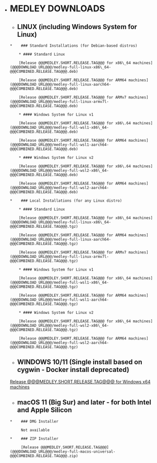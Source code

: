 *    # MEDLEY DOWNLOADS
 
     *    ## LINUX (including Windows System for Linux)

         *    ### Standard Installations (for Debian-based distros)

             * #### Standard Linux

             [Release @@@MEDLEY.SHORT.RELEASE.TAG@@@ for x86\_64 machines](@@@DOWNLOAD_URL@@@/medley-full-linux-x86\_64-@@@COMBINED.RELEASE.TAG@@@.deb)

             [Release @@@MEDLEY.SHORT.RELEASE.TAG@@@ for ARM64 machines](@@@DOWNLOAD_URL@@@/medley-full-linux-aarch64-@@@COMBINED.RELEASE.TAG@@@.deb)

             [Release @@@MEDLEY.SHORT.RELEASE.TAG@@@ for ARMv7 machines](@@@DOWNLOAD_URL@@@/medley-full-linux-armv7l-@@@COMBINED.RELEASE.TAG@@@.deb)

             * #### Windows System for Linux v1

             [Release @@@MEDLEY.SHORT.RELEASE.TAG@@@ for x86\.64 machines](@@@DOWNLOAD_URL@@@/medley-full-wsl1-x86\_64-@@@COMBINED.RELEASE.TAG@@@.deb)

             [Release @@@MEDLEY.SHORT.RELEASE.TAG@@@ for ARM64 machines](@@@DOWNLOAD_URL@@@/medley-full-wsl1-aarch64-@@@COMBINED.RELEASE.TAG@@@.deb)

             * #### Windows System for Linux v2

             [Release @@@MEDLEY.SHORT.RELEASE.TAG@@@ for x86\.64 machines](@@@DOWNLOAD_URL@@@/medley-full-wsl2-x86\_64-@@@COMBINED.RELEASE.TAG@@@.deb)

             [Release @@@MEDLEY.SHORT.RELEASE.TAG@@@ for ARM64 machines](@@@DOWNLOAD_URL@@@/medley-full-wsl2-aarch64-@@@COMBINED.RELEASE.TAG@@@.deb)

         *    ### Local Installations (for any Linux distro)

             * #### Standard Linux

             [Release @@@MEDLEY.SHORT.RELEASE.TAG@@@ for x86\_64 machines](@@@DOWNLOAD_URL@@@/medley-full-linux-x86\_64-@@@COMBINED.RELEASE.TAG@@@.tgz)

             [Release @@@MEDLEY.SHORT.RELEASE.TAG@@@ for ARM64 machines](@@@DOWNLOAD_URL@@@/medley-full-linux-aarch64-@@@COMBINED.RELEASE.TAG@@@.tgz)

             [Release @@@MEDLEY.SHORT.RELEASE.TAG@@@ for ARMv7 machines](@@@DOWNLOAD_URL@@@/medley-full-linux-armv7l-@@@COMBINED.RELEASE.TAG@@@.tgz)

             * #### Windows System for Linux v1

             [Release @@@MEDLEY.SHORT.RELEASE.TAG@@@ for x86\_64 machines](@@@DOWNLOAD_URL@@@/medley-full-wsl1-x86\_64-@@@COMBINED.RELEASE.TAG@@@.tgz)

             [Release @@@MEDLEY.SHORT.RELEASE.TAG@@@ for ARM64 machines](@@@DOWNLOAD_URL@@@/medley-full-wsl1-aarch64-@@@COMBINED.RELEASE.TAG@@@.tgz)

             * #### Windows System for Linux v2

             [Release @@@MEDLEY.SHORT.RELEASE.TAG@@@ for x86\_64 machines](@@@DOWNLOAD_URL@@@/medley-full-wsl2-x86\_64-@@@COMBINED.RELEASE.TAG@@@.tgz)

             [Release @@@MEDLEY.SHORT.RELEASE.TAG@@@ for ARM64 machines](@@@DOWNLOAD_URL@@@/medley-full-wsl2-aarch64-@@@COMBINED.RELEASE.TAG@@@.tgz)

     *    ## WINDOWS 10/11 (Single install based on cygwin - Docker install deprecated)

     [Release @@@MEDLEY.SHORT.RELEASE.TAG@@@ for Windows x64 machines](@@@DOWNLOAD_URL@@@/@@@CYGWIN.INSTALLER@@@)

     *    ## macOS 11 (Big Sur) and later - for both Intel and Apple Silicon

         *    ### DMG Installer

              Not available

         *    ### ZIP Installer

              [Release @@@MEDLEY.SHORT.RELEASE.TAG@@@](@@@DOWNLOAD_URL@@@/medley-full-macos-universal-@@@COMBINED.RELEASE.TAG@@@.zip)
